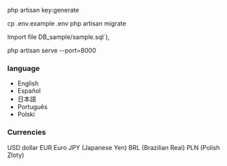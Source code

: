 
php artisan key:generate

cp .env.example .env
php artisan migrate

Import file DB_sample/sample.sql`),

php artisan serve --port=8000
 
### language

- English
- Español
- 日本語
- Português
- Polski

### Currencies

USD dollar
EUR Euro
JPY (Japanese Yen)
BRL (Brazilian Real)
PLN (Polish Zloty)
